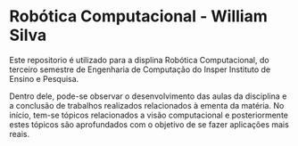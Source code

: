 # Robótica Computacional - William Silva


Este repositorio é utilizado para a displina Robótica Computacional, do terceiro semestre de Engenharia de Computação do Insper Instituto de Ensino e Pesquisa. 

Dentro dele, pode-se observar o desenvolvimento das aulas da disciplina e a conclusão de trabalhos realizados relacionados à ementa da matéria. No início, tem-se tópicos relacionados a visão computacional e posteriormente estes tópicos são aprofundados com o objetivo de se fazer aplicações mais reais.
